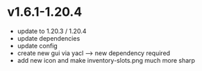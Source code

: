 # v1.6.1-1.20.4
- update to 1.20.3 / 1.20.4
- update dependencies
- update config
- create new gui via yacl --> new dependency required
- add new icon and make inventory-slots.png much more sharp